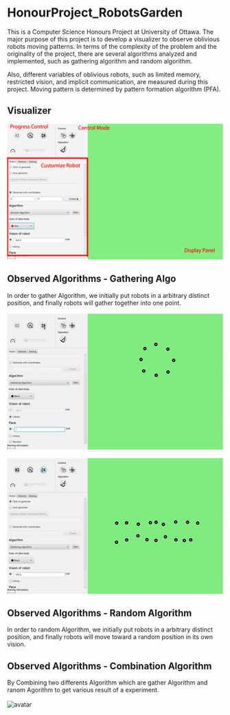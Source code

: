 # HonourProject_RobotsGarden

This is a Computer Science Honours Project at University of Ottawa. The major purpose of this project is to develop a visualizer to observe oblivious robots moving patterns. In terms of the complexity of the problem and the originality of the project, there are several algorithms analyzed and implemented, such as gathering algorithm and random algorithm. 

Also, different variables of oblivious robots, such as limited memory, restricted vision, and implicit communication, are measured during this project. Moving pattern is determined by pattern formation algorithm (PFA).



## Visualizer
![avatar](https://github.com/Vison-lin/HonourProject_RobotsGarden/blob/master/image.gif)
## Observed Algorithms - Gathering Algo
In order to gather Algorithm, we initially put robots in a arbitrary distinct position, and finally robots will gather together into one point.
<br/><br/>
![avatar](https://github.com/Vison-lin/HonourProject_RobotsGarden/blob/master/preview1.gif)
<br/><br/>
![avatar](https://github.com/Vison-lin/HonourProject_RobotsGarden/blob/master/preview2.gif)
## Observed Algorithms - Random Algorithm
In order to random Algorithm, we initially put robots in a arbitrary distinct position, and finally robots will move toward a random position in its own vision.

## Observed Algorithms - Combination Algorithm
By Combining two differents Algorithm which are gather Algorithm and ranom Agorithm to get various result of a experiment. 
<br/><br/>
![avatar](https://github.com/Vison-lin/HonourProject_RobotsGarden/blob/master/preview3.gif)

